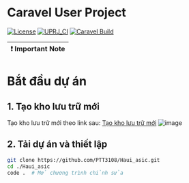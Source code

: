 # Caravel User Project

[![License](https://img.shields.io/badge/License-Apache%202.0-blue.svg)](https://opensource.org/licenses/Apache-2.0) [![UPRJ_CI](https://github.com/efabless/caravel_project_example/actions/workflows/user_project_ci.yml/badge.svg)](https://github.com/efabless/caravel_project_example/actions/workflows/user_project_ci.yml) [![Caravel Build](https://github.com/efabless/caravel_project_example/actions/workflows/caravel_build.yml/badge.svg)](https://github.com/efabless/caravel_project_example/actions/workflows/caravel_build.yml)

| :exclamation: Important Note            |
|-----------------------------------------|

# Bắt đầu dự án

## 1. Tạo kho lưu trữ mới

Tạo kho lưu trữ mới theo link sau: [Tạo kho lưu trữ mới](https://github.com/efabless/caravel_user_project/generate)
![image](https://github.com/user-attachments/assets/36a479a3-0a2f-443e-9709-d0146d15ae7e)

## 2. Tải dự án và thiết lập

```bash
git clone https://github.com/PTT3108/Haui_asic.git 
cd ./Haui_asic 
code .  # Mở chương trình chỉnh sửa
